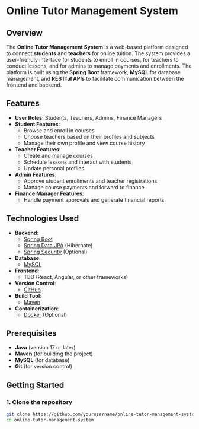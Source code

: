 # Online Tutor Management System

## Overview
The **Online Tutor Management System** is a web-based platform designed to connect **students** and **teachers** for online tuition. The system provides a user-friendly interface for students to enroll in courses, for teachers to conduct lessons, and for admins to manage payments and enrollments. The platform is built using the **Spring Boot** framework, **MySQL** for database management, and **RESTful APIs** to facilitate communication between the frontend and backend.

## Features
- **User Roles**: Students, Teachers, Admins, Finance Managers
- **Student Features**: 
  - Browse and enroll in courses
  - Choose teachers based on their profiles and subjects
  - Manage their own profile and view course history
- **Teacher Features**: 
  - Create and manage courses
  - Schedule lessons and interact with students
  - Update personal profiles
- **Admin Features**:
  - Approve student enrollments and teacher registrations
  - Manage course payments and forward to finance
- **Finance Manager Features**:
  - Handle payment approvals and generate financial reports

## Technologies Used
- **Backend**: 
  - [Spring Boot](https://spring.io/projects/spring-boot)
  - [Spring Data JPA](https://spring.io/projects/spring-data-jpa) (Hibernate)
  - [Spring Security](https://spring.io/projects/spring-security) (Optional)
- **Database**: 
  - [MySQL](https://www.mysql.com/)
- **Frontend**: 
  - TBD (React, Angular, or other frameworks)
- **Version Control**: 
  - [GitHub](https://github.com/)
- **Build Tool**: 
  - [Maven](https://maven.apache.org/)
- **Containerization**: 
  - [Docker](https://www.docker.com/) (Optional)

## Prerequisites
- **Java** (version 17 or later)
- **Maven** (for building the project)
- **MySQL** (for database)
- **Git** (for version control)

## Getting Started

### 1. Clone the repository
```bash
git clone https://github.com/yourusername/online-tutor-management-system.git
cd online-tutor-management-system
